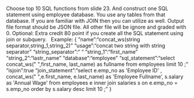 Choose top 10 SQL functions from slide 23. And construct one SQL statement using employee database. You use any tables from that database. If you are familiar with JOIN then you can utilize as well. Output file format should be JSON file. All other file will be ignore and graded with 0. Optional: Extra credit 80 point if you create all the SQL statement using join or subquery.  
Example:
{
	”name”:“concat_ws(string separator,string_1,string_2)”
	“usage”:“concat two string with string separator”
	“string_separator”:“ “
	“string_1”:“first_name”
	“string_2”:“lastr_name”
	“database”:“employee”
	“sql_statement”:“select concat_ws(" ",first_name, last_name) as fullname from employees limit 10 ;”
	“isjoin”:true
	“join_statement”:“select e.emp_no as 'Employee ID' , concat_ws(" ",e.first_name, e.last_name) as 'Employee Fullname’, 	 s.salary        as 'Annual Wage' from employees e inner join salaries s on e.emp_no = s.emp_no order by s.salary desc limit 10 ;”
}  





